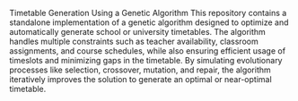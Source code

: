 Timetable Generation Using a Genetic Algorithm
This repository contains a standalone implementation of a genetic algorithm designed to optimize and automatically generate school or university timetables. The algorithm handles multiple constraints such as teacher availability, classroom assignments, and course schedules, while also ensuring efficient usage of timeslots and minimizing gaps in the timetable. By simulating evolutionary processes like selection, crossover, mutation, and repair, the algorithm iteratively improves the solution to generate an optimal or near-optimal timetable.
